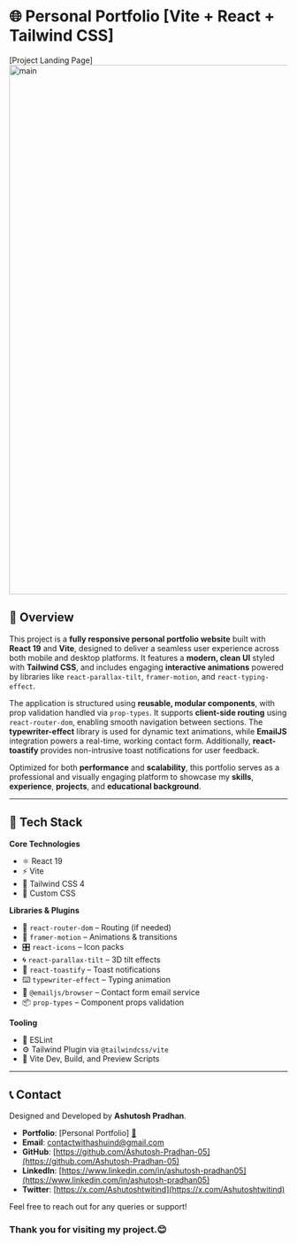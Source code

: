 # 🌐 Personal Portfolio [Vite + React + Tailwind CSS]

[Project Landing Page]<img width="1877" height="956" alt="main" src="https://github.com/user-attachments/assets/60f9c263-b916-4358-be38-ac32184d3ee3" />

## 📖 Overview

This project is a **fully responsive personal portfolio website** built with **React 19** and **Vite**, designed to deliver a seamless user experience across both mobile and desktop platforms. It features a **modern, clean UI** styled with **Tailwind CSS**, and includes engaging **interactive animations** powered by libraries like `react-parallax-tilt`, `framer-motion`, and `react-typing-effect`.

The application is structured using **reusable, modular components**, with prop validation handled via `prop-types`. It supports **client-side routing** using `react-router-dom`, enabling smooth navigation between sections. The **typewriter-effect** library is used for dynamic text animations, while **EmailJS** integration powers a real-time, working contact form. Additionally, **react-toastify** provides non-intrusive toast notifications for user feedback.

Optimized for both **performance** and **scalability**, this portfolio serves as a professional and visually engaging platform to showcase my **skills**, **experience**, **projects**, and **educational background**.

---

## 🚀 Tech Stack

**Core Technologies**  
- ⚛️ React 19  
- ⚡ Vite  
- 🎨 Tailwind CSS 4  
- 🧩 Custom CSS

**Libraries & Plugins**  
- 🔀 `react-router-dom` – Routing (if needed)  
- 🎥 `framer-motion` – Animations & transitions  
- 🎛️ `react-icons` – Icon packs  
- 🌀 `react-parallax-tilt` – 3D tilt effects  
- 🔔 `react-toastify` – Toast notifications  
- ⌨️ `typewriter-effect` – Typing animation  
- 📧 `@emailjs/browser` – Contact form email service  
- 📦 `prop-types` – Component props validation

**Tooling**  
- 🧹 ESLint  
- ⚙️ Tailwind Plugin via `@tailwindcss/vite`  
- 🧪 Vite Dev, Build, and Preview Scripts

---
## 📞 Contact

Designed and Developed by **Ashutosh Pradhan**.
- **Portfolio**: [Personal Portfolio] [🔗](https://ashutoshdevportfolio.netlify.app)
- **Email**: [contactwithashuind@gmail.com](mailto:contactwithashuind@gmail.com)
- **GitHub**: [https://github.com/Ashutosh-Pradhan-05](https://github.com/Ashutosh-Pradhan-05)
- **LinkedIn**: [https://www.linkedin.com/in/ashutosh-pradhan05](https://www.linkedin.com/in/ashutosh-pradhan05)
- **Twitter**: [https://x.com/Ashutoshtwitind](https://x.com/Ashutoshtwitind)

Feel free to reach out for any queries or support!
### Thank you for visiting my project.😊
